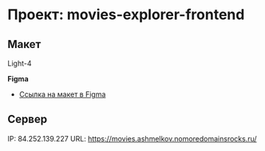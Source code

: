 # Проект: movies-explorer-frontend

## Макет

Light-4

**Figma**

- [Ссылка на макет в Figma](https://www.figma.com/file/6FMWkB94wE7KTkcCgUXtnC/light-1?type=design&node-id=1-2798&mode=design)

## Сервер

IP: 84.252.139.227
URL: https://movies.ashmelkov.nomoredomainsrocks.ru/
